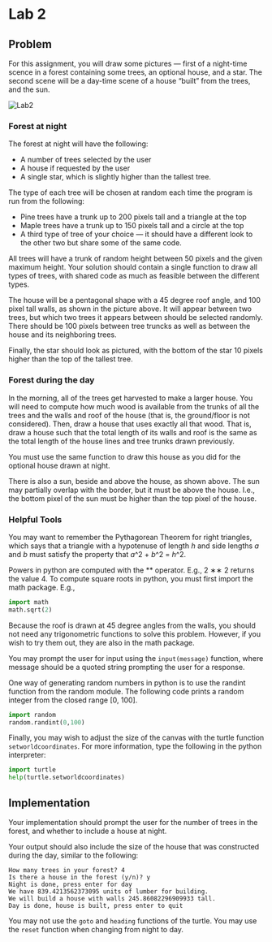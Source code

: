 # Lab 2
## Problem
For this assignment, you will draw some pictures — first of a night-time scence in a forest containing some trees, an optional house, and a star. The second scene will be a day-time scene of a house “built” from the trees, and the sun.

![Lab2](https://i.imgur.com/biHKPPe.png)

### Forest at night
The forest at night will have the following:
- A number of trees selected by the user
- A house if requested by the user
- A single star, which is slightly higher than the tallest tree.

The type of each tree will be chosen at random each time the program is run from the following:
- Pine trees have a trunk up to 200 pixels tall and a triangle at the top
- Maple trees have a trunk up to 150 pixels tall and a circle at the top
- A third type of tree of your choice — it should have a different look to the other two but share some of the same code.

All trees will have a trunk of random height between 50 pixels and the given maximum height. Your solution should contain a single function to draw all types of trees, with shared code as much as feasible between the different types.

The house will be a pentagonal shape with a 45 degree roof angle, and 100 pixel tall walls, as shown in the picture above. It will appear between two trees, but which two trees it appears between should be selected randomly. There should be 100 pixels between tree truncks as well as between the house and its neighboring trees.

Finally, the star should look as pictured, with the bottom of the star 10 pixels higher than the top of the tallest tree.

### Forest during the day
In the morning, all of the trees get harvested to make a larger house. You will need to compute how much wood is available from the trunks of all the trees and the walls and roof of the house (that is, the ground/floor is not considered). Then, draw a house that uses exactly all that wood. That is, draw a house such that the total length of its walls and roof is the same as the total length of the house lines and tree trunks drawn previously.

You must use the same function to draw this house as you did for the optional house drawn at night.

There is also a sun, beside and above the house, as shown above. The sun may partially overlap with the border, but it must be above the house. I.e., the bottom pixel of the sun must be higher than the top pixel of the house.

### Helpful Tools
You may want to remember the Pythagorean Theorem for right triangles, which says that a triangle with a hypotenuse of length _h_ and side lengths _a_ and _b_ must satisfy the property that _a_^2 + _b_^2 = _h_^2.

Powers in python are computed with the ** operator. E.g., 2 ∗∗ 2 returns the value 4. To compute square roots in python, you must first import the math package. E.g.,
```python
import math
math.sqrt(2)
```
Because the roof is drawn at 45 degree angles from the walls, you should not need any trigonometric functions to solve this problem. However, if you wish to try them out, they are also in the math package.

You may prompt the user for input using the `input(message)` function, where message should be a quoted string prompting the user for a response.

One way of generating random numbers in python is to use the randint function from the random module. The following code prints a random integer from the closed range [0, 100].
```python
import random
random.randint(0,100)
```
Finally, you may wish to adjust the size of the canvas with the turtle function `setworldcoordinates`. For more information, type the following in the python interpreter:
```python
import turtle
help(turtle.setworldcoordinates)
```

## Implementation
Your implementation should prompt the user for the number of trees in the forest, and whether to include a house at night.

Your output should also include the size of the house that was constructed during the day, similar to the following:
```
How many trees in your forest? 4
Is there a house in the forest (y/n)? y
Night is done, press enter for day
We have 839.4213562373095 units of lumber for building.
We will build a house with walls 245.86082296909933 tall.
Day is done, house is built, press enter to quit
```
You may not use the `goto` and `heading` functions of the turtle. You may use the `reset` function when changing from night to day.
